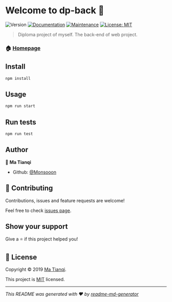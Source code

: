 # Welcome to dp-back 👋
![Version](https://img.shields.io/badge/version-1.0.0-blue.svg?cacheSeconds=2592000)
[![Documentation](https://img.shields.io/badge/documentation-yes-brightgreen.svg)](https://github.com/Monsooon/DP-back#readme)
[![Maintenance](https://img.shields.io/badge/Maintained%3F-yes-green.svg)](https://github.com/Monsooon/DP-back/graphs/commit-activity)
[![License: MIT](https://img.shields.io/badge/License-MIT-yellow.svg)](https://github.com/Monsooon/DP-back/blob/master/LICENSE)

> Diploma project of myself. The back-end of web project.

### 🏠 [Homepage](https://github.com/Monsooon/DP-back#readme)

## Install

```sh
npm install
```

## Usage

```sh
npm run start
```

## Run tests

```sh
npm run test
```

## Author

👤 **Ma Tianqi**

* Github: [@Monsooon](https://github.com/Monsooon)

## 🤝 Contributing

Contributions, issues and feature requests are welcome!

Feel free to check [issues page](https://github.com/Monsooon/DP-back/issues).

## Show your support

Give a ⭐️ if this project helped you!


## 📝 License

Copyright © 2019 [Ma Tianqi](https://github.com/Monsooon).

This project is [MIT](https://github.com/Monsooon/DP-back/blob/master/LICENSE) licensed.

***
_This README was generated with ❤️ by [readme-md-generator](https://github.com/kefranabg/readme-md-generator)_